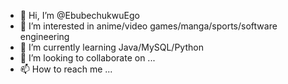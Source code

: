 - 👋 Hi, I’m @EbubechukwuEgo
- 👀 I’m interested in anime/video games/manga/sports/software engineering
- 🌱 I’m currently learning Java/MySQL/Python
- 💞️ I’m looking to collaborate on ...
- 📫 How to reach me ...

<!---
EbubechukwuEgo/EbubechukwuEgo is a ✨ special ✨ repository because its `README.md` (this file) appears on your GitHub profile.
You can click the Preview link to take a look at your changes.
--->
